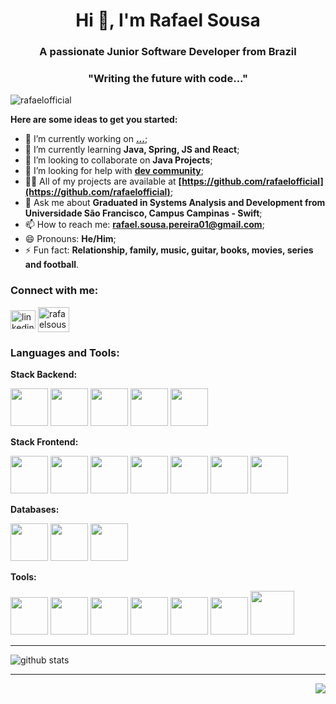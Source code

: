 <h1 align="center">Hi 👋, I'm Rafael Sousa</h1>
<h3 align="center">A passionate Junior Software Developer from Brazil</h3>
<h3 align="center"> "Writing the future with code..."</h3>

<p align="left"> <img src="https://komarev.com/ghpvc/?username=rafaelofficial22&label=Profile%20views&color=0e75b6&style=flat" alt="rafaelofficial" /> </p>

**Here are some ideas to get you started:**

- 🔭 I’m currently working on **[...](https://www.linkedin.com/in/rafaelofficial/)**;
- 🌱 I’m currently learning **Java, Spring, JS and React**;
- 👯 I’m looking to collaborate on **Java Projects**;
- 🤔 I’m looking for help with **[dev community](https://dev.to/)**;
- 👨‍💻 All of my projects are available at **[https://github.com/rafaelofficial](https://github.com/rafaelofficial)**;
- 💬 Ask me about **Graduated in Systems Analysis and Development from Universidade São Francisco, Campus Campinas - Swift**;
- 📫 How to reach me: **rafael.sousa.pereira01@gmail.com**;
- 😄 Pronouns: **He/Him**;
- ⚡ Fun fact: **Relationship, family, music, guitar, books, movies, series and football**.

<h3 align="left">Connect with me:</h3>
<p align="left"> 
  <a href="https://www.linkedin.com/in/rafaelofficial/" target="blank"><img align="center" src="https://cdn.jsdelivr.net/gh/devicons/devicon/icons/linkedin/linkedin-original.svg" alt="linkedin-rafaelofficial" height="30" width="40" /></a>
  <a href="https://instagram.com/rafaelsousa.dev" target="blank"><img align="center" src="https://www.logo.wine/a/logo/Instagram/Instagram-Logo.wine.svg" alt="rafaelsousa.dev" height="40" width="50" /></a>
  
  <h3 align="left">Languages and Tools:</h3>
  <strong>Stack Backend:</strong>
  <p>
  <img width="60" height="60" src="https://cdn.jsdelivr.net/gh/devicons/devicon/icons/java/java-original.svg" />
  <img width="60" height="60" src="https://cdn.jsdelivr.net/gh/devicons/devicon/icons/python/python-original.svg" />
  <img width="60" height="60" src="https://cdn.jsdelivr.net/gh/devicons/devicon/icons/typescript/typescript-original.svg" />
  <img width="60" height="60" src="https://cdn.jsdelivr.net/gh/devicons/devicon/icons/spring/spring-original.svg" />
  <img width="60" height="60" src="https://cdn.jsdelivr.net/gh/devicons/devicon/icons/nodejs/nodejs-original.svg" />
  </p>
  
  <strong>Stack Frontend:</strong>
  <p>
  <img width="60" height="60" src="https://cdn.jsdelivr.net/gh/devicons/devicon/icons/javascript/javascript-plain.svg" />
  <img width="60" height="60" src="https://cdn.jsdelivr.net/gh/devicons/devicon/icons/html5/html5-plain.svg" />
  <img width="60" height="60" src="https://cdn.jsdelivr.net/gh/devicons/devicon/icons/css3/css3-plain.svg" />
  <img width="60" height="60" src="https://cdn.jsdelivr.net/gh/devicons/devicon/icons/jquery/jquery-original.svg" />
  <img width="60" height="60" src="https://cdn.jsdelivr.net/gh/devicons/devicon/icons/bootstrap/bootstrap-plain.svg" />
  <img width="60" height="60" src="https://cdn.jsdelivr.net/gh/devicons/devicon/icons/angularjs/angularjs-plain.svg" />
  <img width="60" height="60" src="https://cdn.jsdelivr.net/gh/devicons/devicon/icons/react/react-original.svg" />
  </p>
  
  <strong>Databases:</strong>
  <p>
  <img width="60" height="60" src="https://cdn.jsdelivr.net/gh/devicons/devicon/icons/mysql/mysql-original.svg" /> 
  <img width="60" height="60" src="https://cdn.jsdelivr.net/gh/devicons/devicon/icons/postgresql/postgresql-original.svg" />
  <img width="60" height="60" src="https://cdn.jsdelivr.net/gh/devicons/devicon/icons/oracle/oracle-original.svg" />
  </p>
  
  <strong>Tools:</strong>
  <p>
  <img width="60" height="60" src="https://cdn.jsdelivr.net/gh/devicons/devicon/icons/windows8/windows8-original.svg" />
  <img width="60" height="60" src="https://cdn.jsdelivr.net/gh/devicons/devicon/icons/linux/linux-original.svg" />
  <img width="60" height="60" src="https://cdn.jsdelivr.net/gh/devicons/devicon/icons/git/git-original.svg" />
  <img width="60" height="60" src="https://cdn.jsdelivr.net/gh/devicons/devicon/icons/vscode/vscode-original.svg" />
  <img width="60" height="60" src="https://seekicon.com/free-icon-download/eclipse_2.svg" />
  <img width="60" height="60" src="https://upload.wikimedia.org/wikipedia/commons/9/9c/IntelliJ_IDEA_Icon.svg" />
  <img width="70" height="70" src="https://cdn.jsdelivr.net/gh/devicons/devicon/icons/docker/docker-original.svg"" />
  </p><hr>
                                                                                                                  
  <!-- Github Stats -->
  <!-- <img align="right" src="https://github-readme-stats.vercel.app/api/top-langs/?username=rafaelofficial&layout=compact&theme=github_dark" alt="github stats/> -->           
  <img align="center" src="https://github-readme-stats.vercel.app/api?username=rafaelofficial&show_icons=true&include_all_commits=true&theme=github_dark&count_private=true&layout=compact"   alt="github stats"/>
  <hr>
  <img align="right" src="https://img.shields.io/badge/Made%20with-Markdown-1f425f.svg?style=for-the-badge">
